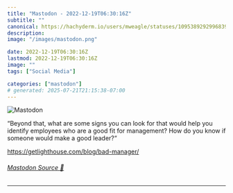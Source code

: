 ```yaml
---
title: "Mastodon - 2022-12-19T06:30:16Z"
subtitle: ""
canonical: https://hachyderm.io/users/mweagle/statuses/109538929299683981
description:
image: "/images/mastodon.png"

date: 2022-12-19T06:30:16Z
lastmod: 2022-12-19T06:30:16Z
image: ""
tags: ["Social Media"]

categories: ["mastodon"]
# generated: 2025-07-21T21:15:38-07:00
---
```

![Mastodon](/images/mastodon.png)

<p>“Beyond that, what are some signs you can look for that would help you identify employees who are a good fit for management? How do you know if someone would make a good leader?“</p><p><a href="https://getlighthouse.com/blog/bad-manager/" target="_blank" rel="nofollow noopener noreferrer" translate="no"><span class="invisible">https://</span><span class="ellipsis">getlighthouse.com/blog/bad-man</span><span class="invisible">ager/</span></a></p>


###### [Mastodon Source 🐘](https://hachyderm.io/@mweagle/109538929299683981)

___
